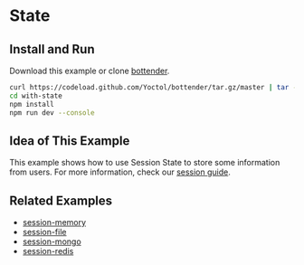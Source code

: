 # State

## Install and Run

Download this example or clone [bottender](https://github.com/Yoctol/bottender).

```sh
curl https://codeload.github.com/Yoctol/bottender/tar.gz/master | tar -xz --strip=2 bottender-master/examples/with-state
cd with-state
npm install
npm run dev --console
```

## Idea of This Example

This example shows how to use Session State to store some information from
users. For more information, check our
[session guide](https://bottender.js.org/docs/the-basics-session).

## Related Examples

- [session-memory](../session-memory)
- [session-file](../session-file)
- [session-mongo](../session-mongo)
- [session-redis](../session-redis)
